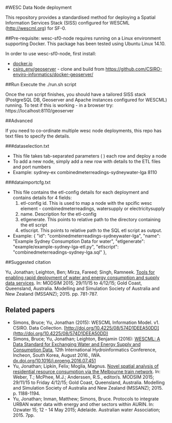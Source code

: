 #WESC Data Node deployment

This repository provides a standardised method for deploying a Spatial Information Services Stack (SISS) configured
for WESCML (http://wescml.org) for SF-0.

##Pre-requisite:
wesc-sf0-node requires running on a Linux environment supporting  Docker. This package has been tested using Ubuntu Linux 14.10.

In order to use wesc-sf0-node, first install:
- [docker.io](http://docker.io)
- [csiro_env/geoserver](https://github.com/CSIRO-enviro-informatics/docker-geoserver/) - clone and build from  https://github.com/CSIRO-enviro-informatics/docker-geoserver/


##Run
Execute the ./run.sh script

Once the run script finishes, you should have a tailored SISS stack (PostgreSQL DB, Geoserver and Apache instances configured
for WESCML) running. 
To test if this is working - in a browser try:
 https://localhost:8110/geoserver


##Advanced

If you need to co-ordinate multiple wesc node deployments, this repo has text files to specify the details.

###dataselection.txt
- This file takes tab-separated parameters (<name> <etl-config id> <exposed port number>)  each row and deploy a node
- To add a new node, simply add a new row with details to the ETL files and port numbers
- Example: 
sydney-ex       combinedmeterreadings-sydneywater-lga   8110


###dataimportcfg.txt
- This file contains the etl-config details for each deployment and contains details for 4 fields:
  1) etl-config id. This is used to map a node with the spcific wesc element - combinedmeterreadings, watersupply or electricitysupply
  2) name. Description for the etl-config
  3) etlgenerate. This points to relative path to the directory containing the etl script
  3) etlscript. This points to relative path to the SQL etl script as output.
- Example:
    {
        "id": "combinedmeterreadings-sydneywater-lga",
        "name": "Example Sydney Consumption Data for water",
        "etlgenerate": "example/example-sydney-lga-etl.py",
        "etlscript": "combinedmeterreadings-sydney-lga.sql"
    },


##Suggested citation

Yu, Jonathan; Leighton, Ben; Mirza, Fareed; Singh, Ramneek. [Tools for enabling rapid deployment of water and energy consumption and supply data services](http://www.mssanz.org.au/modsim2015/C8/yu.pdf). In: MODSIM 2015; 29/11/15 to 4/12/15; Gold Coast, Queensland, Australia. Modelling and Simulation Society of Australia and New Zealand (MSSANZ); 2015. pp. 781-787.

## Related papers

- Simons, Bruce; Yu, Jonathan (2015): WESCML Information Model. v1. CSIRO. Data Collection. [http://doi.org/10.4225/08/574D1DEEA50DD](http://doi.org/10.4225/08/574D1DEEA50DD)
- Simons, Bruce; Yu, Jonathan; Leighton, Benjamin (2016): [WESCML: A Data Standard for Exchanging Water and Energy Supply and Consumption Data](http://dx.doi.org/10.1016/j.proeng.2016.07.451), 12th International Hydroinformatics Conference, Incheon, South Korea, August 2016., IWA. [dx.doi.org/10.1016/j.proeng.2016.07.451](http://dx.doi.org/10.1016/j.proeng.2016.07.451)
- Yu, Jonathan; Lipkin, Felix; Moglia, Magnus. [Novel spatial analysis of residential resource consumption via the Melbourne train network](http://www.mssanz.org.au/modsim2015/M4/yu.pdf). In: Weber, T.; McPhee, M.J.; Anderssen, R.S., editor/s. MODSIM 2015; 29/11/15 to Friday 4/12/15; Gold Coast, Queensland, Australia. Modelling and Simulation Society of Australia and New Zealand (MSSANZ); 2015. p. 1188-1194.
- Yu, Jonathan; Inman, Matthew; Simons, Bruce. Protocols to integrate URBAN water data with energy and other sectors within AURIN. In: Ozwater 15; 12 - 14 May 2015; Adelaide. Australian water Association; 2015. 7pp.
